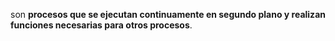 son **procesos que se ejecutan continuamente en segundo plano y realizan funciones necesarias para otros procesos**.